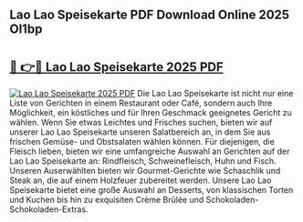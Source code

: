## Lao Lao Speisekarte PDF Download Online 2025 Ol1bp

# <h2><a href="http://gc6ssmc.nevu.top/?p=Lao+Lao+Speisekarte">🔗 👉🔴 Lao Lao Speisekarte 2025 PDF</a></h2>

[![Lao Lao Speisekarte 2025 PDF](https://i.imgur.com/dBaPXMq.png)](http://gc6ssmc.nevu.top/?p=Lao+Lao+Speisekarte)
Die Lao Lao Speisekarte ist nicht nur eine Liste von Gerichten in einem Restaurant oder Café, sondern auch Ihre Möglichkeit, ein köstliches und für Ihren Geschmack geeignetes Gericht zu wählen. Wenn Sie etwas Leichtes und Frisches suchen, bieten wir auf unserer Lao Lao Speisekarte unseren Salatbereich an, in dem Sie aus frischen Gemüse- und Obstsalaten wählen können. Für diejenigen, die Fleisch lieben, bieten wir eine umfangreiche Auswahl an Gerichten auf der Lao Lao Speisekarte an: Rindfleisch, Schweinefleisch, Huhn und Fisch. Unseren Auserwählten bieten wir Gourmet-Gerichte wie Schaschlik und Steak an, die auf einem Holzfeuer zubereitet werden. Unsere Lao Lao Speisekarte bietet eine große Auswahl an Desserts, von klassischen Torten und Kuchen bis hin zu exquisiten Crème Brûlée und Schokoladen-Schokoladen-Extras.
